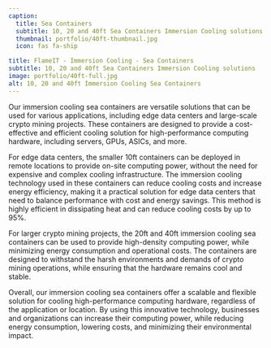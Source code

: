 ```yaml
---
caption:
  title: Sea Containers
  subtitle: 10, 20 and 40ft Sea Containers Immersion Cooling solutions
  thumbnail: portfolio/40ft-thumbnail.jpg
  icon: fas fa-ship

title: FlameIT - Immersion Cooling - Sea Containers
subtitle: 10, 20 and 40ft Sea Containers Immersion Cooling solutions
image: portfolio/40ft-full.jpg
alt: 10, 20 and 40ft Immersion Cooling Sea Containers
---
```

Our immersion cooling sea containers are versatile solutions that can be used for various applications, including edge data centers and large-scale crypto mining projects. These containers are designed to provide a cost-effective and efficient cooling solution for high-performance computing hardware, including servers, GPUs, ASICs, and more.

For edge data centers, the smaller 10ft containers can be deployed in remote locations to provide on-site computing power, without the need for expensive and complex cooling infrastructure. The immersion cooling technology used in these containers can reduce cooling costs and increase energy efficiency, making it a practical solution for edge data centers that need to balance performance with cost and energy savings. This method is highly efficient in dissipating heat and can reduce cooling costs by up to 95%.

For larger crypto mining projects, the 20ft and 40ft immersion cooling sea containers can be used to provide high-density computing power, while minimizing energy consumption and operational costs. The containers are designed to withstand the harsh environments and demands of crypto mining operations, while ensuring that the hardware remains cool and stable.

Overall, our immersion cooling sea containers offer a scalable and flexible solution for cooling high-performance computing hardware, regardless of the application or location. By using this innovative technology, businesses and organizations can increase their computing power, while reducing energy consumption, lowering costs, and minimizing their environmental impact.
